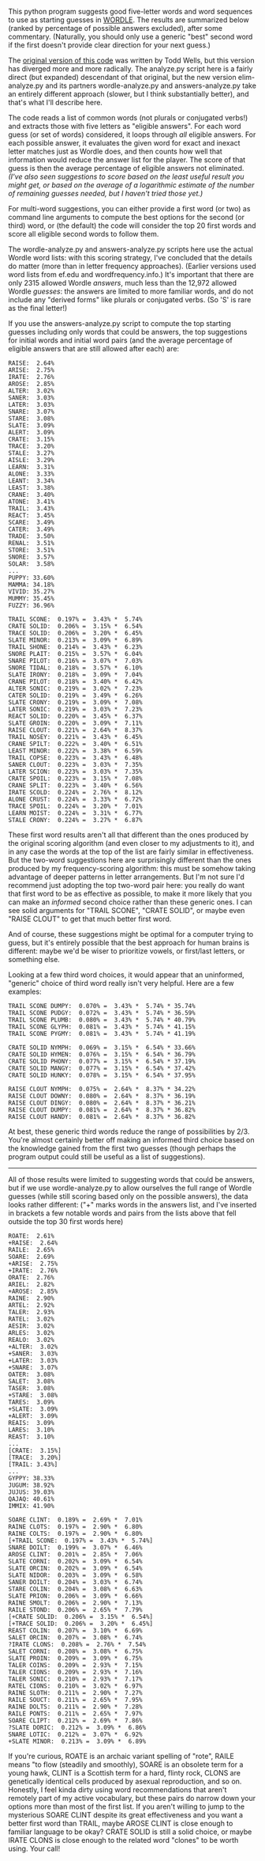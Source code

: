 This python program suggests good five-letter words and word sequences to use as starting guesses in [WORDLE](https://www.powerlanguage.co.uk/wordle/). The results are summarized below (ranked by percentage of possible answers excluded), after some commentary. (Naturally, you should only use a generic "best" second word if the first doesn't provide clear direction for your next guess.)

The [original version of this code](https://github.com/ttop/wordle_starting_guess) was written by Todd Wells, but this version has diverged more and more radically. The analyze.py script here is a fairly direct (but expanded) descendant of that original, but the new version elim-analyze.py and its partners wordle-analyze.py and answers-analyze.py take an entirely different approach (slower, but I think substantially better), and that's what I'll describe here.

The code reads a list of common words (not plurals or conjugated verbs!) and extracts those with five letters as "eligible answers". For each word guess (or set of words) considered, it loops through _all_ eligible answers. For each possible answer, it evaluates the given word for exact and inexact letter matches just as Wordle does, and then counts how well that information would reduce the answer list for the player. The score of that guess is then the average percentage of eligible answers not eliminated. _(I've also seen suggestions to score based on the least useful result you might get, or based on the average of a logarithmic estimate of the number of remaining guesses needed, but I haven't tried those yet.)_

For multi-word suggestions, you can either provide a first word (or two) as command line arguments to compute the best options for the second (or third) word, or (the default) the code will consider the top 20 first words and score all eligible second words to follow them.

The wordle-analyze.py and answers-analyze.py scripts here use the actual Wordle word lists: with this scoring strategy, I've concluded that the details do matter (more than in letter frequency approaches). (Earlier versions used word lists from ef.edu and wordfrequency.info.) It's important that there are only 2315 allowed Wordle _answers_, much less than the 12,972 allowed Wordle _guesses_: the answers are limited to more familiar words, and do not include any "derived forms" like plurals or conjugated verbs. (So 'S' is rare as the final letter!)

If you use the answers-analyze.py script to compute the top starting guesses including only words that could be answers, the top suggestions for initial words and initial word pairs (and the average percentage of eligible answers that are still allowed after each) are:

	RAISE:  2.64%
	ARISE:  2.75%
	IRATE:  2.76%
	AROSE:  2.85%
	ALTER:  3.02%
	SANER:  3.03%
	LATER:  3.03%
	SNARE:  3.07%
	STARE:  3.08%
	SLATE:  3.09%
	ALERT:  3.09%
	CRATE:  3.15%
	TRACE:  3.20%
	STALE:  3.27%
	AISLE:  3.29%
	LEARN:  3.31%
	ALONE:  3.33%
	LEANT:  3.34%
	LEAST:  3.38%
	CRANE:  3.40%
	ATONE:  3.41%
	TRAIL:  3.43%
	REACT:  3.45%
	SCARE:  3.49%
	CATER:  3.49%
	TRADE:  3.50%
	RENAL:  3.51%
	STORE:  3.51%
	SNORE:  3.57%
	SOLAR:  3.58%
	...
    PUPPY: 33.60%
	MAMMA: 34.18%
	VIVID: 35.27%
	MUMMY: 35.45%
	FUZZY: 36.96%

	TRAIL SCONE:  0.197% =  3.43% *  5.74%
	CRATE SOLID:  0.206% =  3.15% *  6.54%
	TRACE SOLID:  0.206% =  3.20% *  6.45%
	SLATE MINOR:  0.213% =  3.09% *  6.89%
	TRAIL SHONE:  0.214% =  3.43% *  6.23%
	SNORE PLAIT:  0.215% =  3.57% *  6.04%
	SNARE PILOT:  0.216% =  3.07% *  7.03%
	SNORE TIDAL:  0.218% =  3.57% *  6.10%
	SLATE IRONY:  0.218% =  3.09% *  7.04%
	CRANE PILOT:  0.218% =  3.40% *  6.42%
	ALTER SONIC:  0.219% =  3.02% *  7.23%
	CATER SOLID:  0.219% =  3.49% *  6.26%
	SLATE CRONY:  0.219% =  3.09% *  7.08%
	LATER SONIC:  0.219% =  3.03% *  7.23%
	REACT SOLID:  0.220% =  3.45% *  6.37%
	SLATE GROIN:  0.220% =  3.09% *  7.11%
	RAISE CLOUT:  0.221% =  2.64% *  8.37%
	TRAIL NOSEY:  0.221% =  3.43% *  6.45%
	CRANE SPILT:  0.222% =  3.40% *  6.51%
	LEAST MINOR:  0.222% =  3.38% *  6.59%
	TRAIL COPSE:  0.223% =  3.43% *  6.48%
	SANER CLOUT:  0.223% =  3.03% *  7.35%
	LATER SCION:  0.223% =  3.03% *  7.35%
	CRATE SPOIL:  0.223% =  3.15% *  7.08%
	CRANE SPLIT:  0.223% =  3.40% *  6.56%
	IRATE SCOLD:  0.224% =  2.76% *  8.12%
	ALONE CRUST:  0.224% =  3.33% *  6.72%
	TRACE SPOIL:  0.224% =  3.20% *  7.01%
	LEARN MOIST:  0.224% =  3.31% *  6.77%
	STALE CRONY:  0.224% =  3.27% *  6.87%

These first word results aren't all that different than the ones produced by the original scoring algorithm (and even closer to my adjustments to it), and in any case the words at the top of the list are fairly similar in effectiveness. But the two-word suggestions here are surprisingly different than the ones produced by my frequency-scoring algorithm: this must be somehow taking advantage of deeper patterns in letter arrangements. But I'm not sure I'd recommend just adopting the top two-word pair here: you really do want that first word to be as effective as possible, to make it more likely that you can make an _informed_ second choice rather than these generic ones. I can see solid arguments for "TRAIL SCONE", "CRATE SOLID", or maybe even "RAISE CLOUT" to get that much better first word.

And of course, these suggestions might be optimal for a computer trying to guess, but it's entirely possible that the best approach for human brains is different: maybe we'd be wiser to prioritize vowels, or first/last letters, or something else.

Looking at a few third word choices, it would appear that an uninformed, "generic" choice of third word really isn't very helpful. Here are a few examples:

	TRAIL SCONE DUMPY:  0.070% =  3.43% *  5.74% * 35.74%
	TRAIL SCONE PUDGY:  0.072% =  3.43% *  5.74% * 36.59%
	TRAIL SCONE PLUMB:  0.080% =  3.43% *  5.74% * 40.79%
	TRAIL SCONE GLYPH:  0.081% =  3.43% *  5.74% * 41.15%
	TRAIL SCONE PYGMY:  0.081% =  3.43% *  5.74% * 41.19%

	CRATE SOLID NYMPH:  0.069% =  3.15% *  6.54% * 33.66%
	CRATE SOLID HYMEN:  0.076% =  3.15% *  6.54% * 36.79%
	CRATE SOLID PHONY:  0.077% =  3.15% *  6.54% * 37.19%
	CRATE SOLID MANGY:  0.077% =  3.15% *  6.54% * 37.42%
	CRATE SOLID HUNKY:  0.078% =  3.15% *  6.54% * 37.95%

	RAISE CLOUT NYMPH:  0.075% =  2.64% *  8.37% * 34.22%
	RAISE CLOUT DOWNY:  0.080% =  2.64% *  8.37% * 36.19%
	RAISE CLOUT DINGY:  0.080% =  2.64% *  8.37% * 36.21%
	RAISE CLOUT DUMPY:  0.081% =  2.64% *  8.37% * 36.82%
	RAISE CLOUT HANDY:  0.081% =  2.64% *  8.37% * 36.82%

At best, these generic third words reduce the range of possibilities by 2/3. You're almost certainly better off making an informed third choice based on the knowledge gained from the first two guesses (though perhaps the program output could still be useful as a list of suggestions).

---

All of those results were limited to suggesting words that could be answers, but if we use wordle-analyze.py to allow ourselves the full range of Wordle guesses (while still scoring based only on the possible answers), the data looks rather different: ("+" marks words in the answers list, and I've inserted in brackets a few notable words and pairs from the lists above that fell outside the top 30 first words here)

	ROATE:  2.61%
	+RAISE:  2.64%
	RAILE:  2.65%
	SOARE:  2.69%
	+ARISE:  2.75%
	+IRATE:  2.76%
	ORATE:  2.76%
	ARIEL:  2.82%
	+AROSE:  2.85%
	RAINE:  2.90%
	ARTEL:  2.92%
	TALER:  2.93%
	RATEL:  3.02%
	AESIR:  3.02%
	ARLES:  3.02%
	REALO:  3.02%
	+ALTER:  3.02%
	+SANER:  3.03%
	+LATER:  3.03%
	+SNARE:  3.07%
	OATER:  3.08%
	SALET:  3.08%
	TASER:  3.08%
	+STARE:  3.08%
	TARES:  3.09%
	+SLATE:  3.09%
	+ALERT:  3.09%
	REAIS:  3.09%
	LARES:  3.10%
	REAST:  3.10%
	...
	[CRATE:  3.15%]
	[TRACE:  3.20%]
	[TRAIL: 3.43%]
	...
	GYPPY: 38.33%
	JUGUM: 38.92%
	JUJUS: 39.03%
	QAJAQ: 40.61%
	IMMIX: 41.90%

	SOARE CLINT:  0.189% =  2.69% *  7.01%
	RAINE CLOTS:  0.197% =  2.90% *  6.80%
	RAINE COLTS:  0.197% =  2.90% *  6.80%
	[+TRAIL SCONE:  0.197% =  3.43% *  5.74%]
	SNARE DOILT:  0.199% =  3.07% *  6.46%
	AROSE CLINT:  0.201% =  2.85% *  7.06%
	SLATE CORNI:  0.202% =  3.09% *  6.54%
	SLATE ORCIN:  0.202% =  3.09% *  6.54%
	SLATE NIDOR:  0.203% =  3.09% *  6.58%
	SANER DOILT:  0.204% =  3.03% *  6.74%
	STARE COLIN:  0.204% =  3.08% *  6.63%
	SLATE PRION:  0.206% =  3.09% *  6.66%
	RAINE SMOLT:  0.206% =  2.90% *  7.13%
	RAILE STOND:  0.206% =  2.65% *  7.79%
	[+CRATE SOLID:  0.206% =  3.15% *  6.54%]
	[+TRACE SOLID:  0.206% =  3.20% *  6.45%]
	REAST COLIN:  0.207% =  3.10% *  6.69%
	SALET ORCIN:  0.207% =  3.08% *  6.74%
	?IRATE CLONS:  0.208% =  2.76% *  7.54%
	SALET CORNI:  0.208% =  3.08% *  6.75%
	SLATE PROIN:  0.209% =  3.09% *  6.75%
	TALER COINS:  0.209% =  2.93% *  7.15%
	TALER CIONS:  0.209% =  2.93% *  7.16%
	TALER SONIC:  0.210% =  2.93% *  7.17%
	RATEL CIONS:  0.210% =  3.02% *  6.97%
	RAINE SLOTH:  0.211% =  2.90% *  7.27%
	RAILE SOUCT:  0.211% =  2.65% *  7.95%
	RAINE DOLTS:  0.211% =  2.90% *  7.28%
	RAILE PONTS:  0.211% =  2.65% *  7.97%
	SOARE CLIPT:  0.212% =  2.69% *  7.86%
	?SLATE DORIC:  0.212% =  3.09% *  6.86%
	SNARE LOTIC:  0.212% =  3.07% *  6.92%
	+SLATE MINOR:  0.213% =  3.09% *  6.89%

If you're curious, ROATE is an archaic variant spelling of "rote", RAILE means "to flow (steadily and smoothly), SOARE is an obsolete term for a young hawk, CLINT is a Scottish term for a hard, flinty rock,  CLONS are genetically identical cells produced by asexual reproduction, and so on. Honestly, I feel kinda dirty using word recommendations that aren't remotely part of my active vocabulary, but these pairs do narrow down your options more than most of the first list. If you aren't willing to jump to the mysterious SOARE CLINT despite its great effectiveness and you want a better first word than TRAIL, maybe AROSE CLINT is close enough to familiar language to be okay? CRATE SOLID is still a solid choice, or maybe IRATE CLONS is close enough to the related word "clones" to be worth using. Your call!
